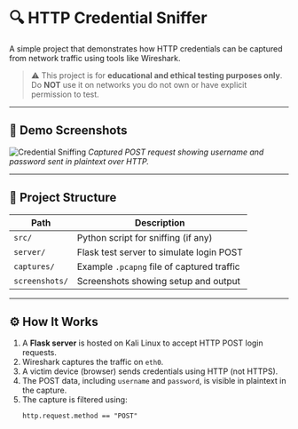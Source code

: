 # 🔍 HTTP Credential Sniffer

A simple project that demonstrates how HTTP credentials can be captured from network traffic using tools like Wireshark.

> ⚠️ This project is for **educational and ethical testing purposes only**. Do **NOT** use it on networks you do not own or have explicit permission to test.

---

## 📸 Demo Screenshots

![Credential Sniffing](./screenshots/credential-captured.png)
*Captured POST request showing username and password sent in plaintext over HTTP.*

---

## 📂 Project Structure

| Path             | Description                               |
|------------------|-------------------------------------------|
| `src/`           | Python script for sniffing (if any)       |
| `server/`        | Flask test server to simulate login POST  |
| `captures/`      | Example `.pcapng` file of captured traffic|
| `screenshots/`   | Screenshots showing setup and output      |

---

## ⚙️ How It Works

1. A **Flask server** is hosted on Kali Linux to accept HTTP POST login requests.
2. Wireshark captures the traffic on `eth0`.
3. A victim device (browser) sends credentials using HTTP (not HTTPS).
4. The POST data, including `username` and `password`, is visible in plaintext in the capture.
5. The capture is filtered using:
   ```wireshark
   http.request.method == "POST"
